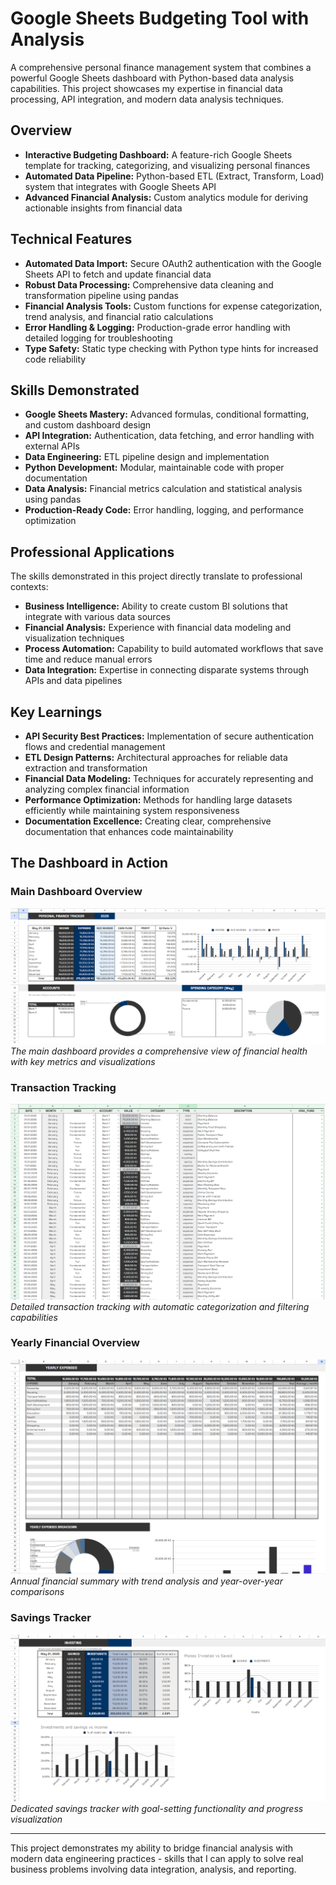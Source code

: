 # Google Sheets Budgeting Tool with Analysis

A comprehensive personal finance management system that combines a powerful Google Sheets dashboard with Python-based data analysis capabilities. This project showcases my expertise in financial data processing, API integration, and modern data analysis techniques.

## Overview

- **Interactive Budgeting Dashboard:** A feature-rich Google Sheets template for tracking, categorizing, and visualizing personal finances
- **Automated Data Pipeline:** Python-based ETL (Extract, Transform, Load) system that integrates with Google Sheets API
- **Advanced Financial Analysis:** Custom analytics module for deriving actionable insights from financial data

## Technical Features

- **Automated Data Import:** Secure OAuth2 authentication with the Google Sheets API to fetch and update financial data
- **Robust Data Processing:** Comprehensive data cleaning and transformation pipeline using pandas
- **Financial Analysis Tools:** Custom functions for expense categorization, trend analysis, and financial ratio calculations
- **Error Handling & Logging:** Production-grade error handling with detailed logging for troubleshooting
- **Type Safety:** Static type checking with Python type hints for increased code reliability

## Skills Demonstrated

- **Google Sheets Mastery:** Advanced formulas, conditional formatting, and custom dashboard design
- **API Integration:** Authentication, data fetching, and error handling with external APIs
- **Data Engineering:** ETL pipeline design and implementation
- **Python Development:** Modular, maintainable code with proper documentation
- **Data Analysis:** Financial metrics calculation and statistical analysis using pandas
- **Production-Ready Code:** Error handling, logging, and performance optimization

## Professional Applications

The skills demonstrated in this project directly translate to professional contexts:

- **Business Intelligence:** Ability to create custom BI solutions that integrate with various data sources
- **Financial Analysis:** Experience with financial data modeling and visualization techniques
- **Process Automation:** Capability to build automated workflows that save time and reduce manual errors
- **Data Integration:** Expertise in connecting disparate systems through APIs and data pipelines

## Key Learnings

- **API Security Best Practices:** Implementation of secure authentication flows and credential management
- **ETL Design Patterns:** Architectural approaches for reliable data extraction and transformation
- **Financial Data Modeling:** Techniques for accurately representing and analyzing complex financial information
- **Performance Optimization:** Methods for handling large datasets efficiently while maintaining system responsiveness
- **Documentation Excellence:** Creating clear, comprehensive documentation that enhances code maintainability

## The Dashboard in Action

### Main Dashboard Overview

![Main Dashboard](images/main_dashboard.png)
*The main dashboard provides a comprehensive view of financial health with key metrics and visualizations*

### Transaction Tracking

![Transactions Page](images/transactions.png)
*Detailed transaction tracking with automatic categorization and filtering capabilities*

### Yearly Financial Overview

![Yearly Overview](images/yearly_overview.png)
*Annual financial summary with trend analysis and year-over-year comparisons*

### Savings Tracker

![Savings Page](images/savings_page.png)
*Dedicated savings tracker with goal-setting functionality and progress visualization*

---

This project demonstrates my ability to bridge financial analysis with modern data engineering practices - skills that I can apply to solve real business problems involving data integration, analysis, and reporting.
